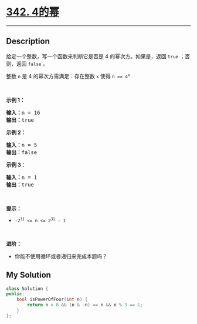 # [342. 4的幂](https://leetcode-cn.com/problems/power-of-four/)

---

## Description

<section>
<p>给定一个整数，写一个函数来判断它是否是 4 的幂次方。如果是，返回 <code>true</code> ；否则，返回 <code>false</code> 。</p>
<p>整数 <code>n</code> 是 4 的幂次方需满足：存在整数 <code>x</code> 使得 <code>n == 4<sup>x</sup></code></p>
<p>&nbsp;</p>
<p><strong>示例 1：</strong></p>
<pre><strong>输入：</strong>n = 16
<strong>输出：</strong>true
</pre>
<p><strong>示例 2：</strong></p>
<pre><strong>输入：</strong>n = 5
<strong>输出：</strong>false
</pre>
<p><strong>示例 3：</strong></p>
<pre><strong>输入：</strong>n = 1
<strong>输出：</strong>true
</pre>
<p>&nbsp;</p>
<p><strong>提示：</strong></p>
<ul>
	<li><code>-2<sup>31</sup> &lt;= n &lt;= 2<sup>31</sup> - 1</code></li>
</ul>
<p>&nbsp;</p>
<p><strong>进阶：</strong></p>
<ul>
	<li>你能不使用循环或者递归来完成本题吗？</li>
</ul>
</section>

## My Solution

```cpp
class Solution {
public:
    bool isPowerOfFour(int n) {
        return n > 0 && (n & -n) == n && n % 3 == 1;
    }
};
```